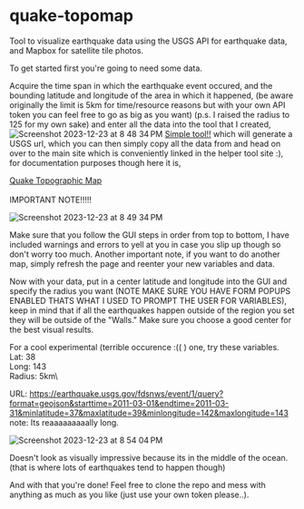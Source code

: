 # quake-topomap
Tool to visualize earthquake data using the USGS API for earthquake data, and Mapbox for satellite tile photos.

To get started first you're going to need some data. 

Acquire the time span in which the earthquake event occured, and the bounding latitude and longitude of the area in which it happened, 
(be aware originally the limit is 5km for time/resource reasons but with your own API token you can feel free to go as big as you want)
(p.s. I raised the radius to 125 for my own sake)
and enter all the data into the tool that I created,
![Screenshot 2023-12-23 at 8 48 34 PM](https://github.com/ahounain/quake-topomap/assets/69880126/a82af8db-2fbe-4edd-af5f-183a4918fa7d)
[Simple tool!!](https://ahounain.github.io/quake-topomap/init/)
which will generate a USGS url, which you can then simply copy all the data from and head on over to the main site
which is conveniently linked in the helper tool site :), 
for documentation purposes though here it is, 

[Quake Topographic Map](https://ahounain.github.io/quake-topomap)
\
\
IMPORTANT NOTE!!!!!

![Screenshot 2023-12-23 at 8 49 34 PM](https://github.com/ahounain/quake-topomap/assets/69880126/36339d5e-3cd5-40ec-84c3-79012f0a15ba)

Make sure that you follow the GUI steps in order from top to bottom, I have included warnings and errors to yell at you
in case you slip up though so don't worry too much.
Another important note, if you want to do another map, simply refresh the page and reenter your new variables and data.

Now with your data, put in a center latitude and longitude into the GUI and specify the radius you want (NOTE MAKE SURE YOU HAVE FORM POPUPS ENABLED THATS WHAT I USED TO PROMPT THE USER FOR VARIABLES), keep in mind that 
if all the earthquakes happen outside of the region you set they will be outside of the "Walls." Make sure you choose a good 
center for the best visual results. 

For a cool experimental (terrible occurence :(( ) one, try these variables.\
Lat: 38\
Long: 143\
Radius: 5km\

URL: https://earthquake.usgs.gov/fdsnws/event/1/query?format=geojson&starttime=2011-03-01&endtime=2011-03-31&minlatitude=37&maxlatitude=39&minlongitude=142&maxlongitude=143
note: Its reaaaaaaaaally long.

![Screenshot 2023-12-23 at 8 54 04 PM](https://github.com/ahounain/quake-topomap/assets/69880126/927d8efc-9374-4d86-a571-c0ebefe8c1e7)

Doesn't look as visually impressive because its in the middle of the ocean. (that is where lots of earthquakes tend to happen though)

And with that you're done! 
Feel free to clone the repo and mess with anything as much as you like (just use your own token please..).
